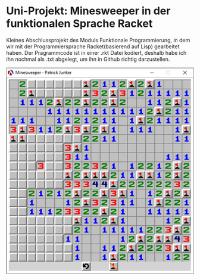 # Uni-Projekt: Minesweeper in der funktionalen Sprache Racket

Kleines Abschlussprojekt des Moduls Funktionale Programmierung, in dem wir mit der Programmiersprache Racket(basierend auf Lisp) gearbeitet haben.
Der Pragrammcode ist in einer .rkt Datei kodiert, deshalb habe ich ihn nochmal als .txt abgelegt, um ihn in Github richtig darzustellen.

![game](gameImage.png)
